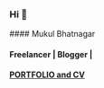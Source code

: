 
### Hi 👋

﻿#### Mukul Bhatnagar
#### Freelancer | Blogger |
#### [PORTFOLIO and CV](https://mbtester.github.io/fortnight/)
 
